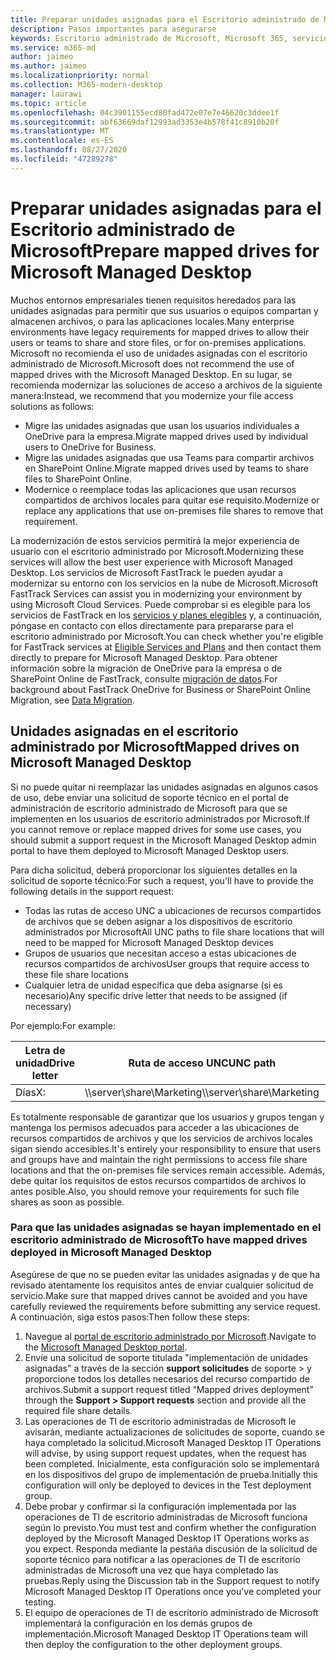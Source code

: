 ```yaml
---
title: Preparar unidades asignadas para el Escritorio administrado de Microsoft
description: Pasos importantes para asegurarse
keywords: Escritorio administrado de Microsoft, Microsoft 365, servicio, documentación
ms.service: m365-md
author: jaimeo
ms.author: jaimeo
ms.localizationpriority: normal
ms.collection: M365-modern-desktop
manager: laurawi
ms.topic: article
ms.openlocfilehash: 04c3901155ecd80fad472e07e7e46620c3ddee1f
ms.sourcegitcommit: abf63669daf12993ad3353e4b578f41c8910b20f
ms.translationtype: MT
ms.contentlocale: es-ES
ms.lasthandoff: 08/27/2020
ms.locfileid: "47289278"
---
```

#  <a name="prepare-mapped-drives-for-microsoft-managed-desktop"></a><span data-ttu-id="f8edd-104">Preparar unidades asignadas para el Escritorio administrado de Microsoft</span><span class="sxs-lookup"><span data-stu-id="f8edd-104">Prepare mapped drives for Microsoft Managed Desktop</span></span>

<span data-ttu-id="f8edd-105">Muchos entornos empresariales tienen requisitos heredados para las unidades asignadas para permitir que sus usuarios o equipos compartan y almacenen archivos, o para las aplicaciones locales.</span><span class="sxs-lookup"><span data-stu-id="f8edd-105">Many enterprise environments have legacy requirements for mapped drives to allow their users or teams to share and store files, or for on-premises applications.</span></span> <span data-ttu-id="f8edd-106">Microsoft no recomienda el uso de unidades asignadas con el escritorio administrado de Microsoft.</span><span class="sxs-lookup"><span data-stu-id="f8edd-106">Microsoft does not recommend the use of mapped drives with the Microsoft Managed Desktop.</span></span> <span data-ttu-id="f8edd-107">En su lugar, se recomienda modernizar las soluciones de acceso a archivos de la siguiente manera:</span><span class="sxs-lookup"><span data-stu-id="f8edd-107">Instead, we recommend that you modernize your file access solutions as follows:</span></span>
  
- <span data-ttu-id="f8edd-108">Migre las unidades asignadas que usan los usuarios individuales a OneDrive para la empresa.</span><span class="sxs-lookup"><span data-stu-id="f8edd-108">Migrate mapped drives used by individual users to OneDrive for Business.</span></span> 
- <span data-ttu-id="f8edd-109">Migre las unidades asignadas que usa Teams para compartir archivos en SharePoint Online.</span><span class="sxs-lookup"><span data-stu-id="f8edd-109">Migrate mapped drives used by teams to share files to SharePoint Online.</span></span> 
- <span data-ttu-id="f8edd-110">Modernice o reemplace todas las aplicaciones que usan recursos compartidos de archivos locales para quitar ese requisito.</span><span class="sxs-lookup"><span data-stu-id="f8edd-110">Modernize or replace any applications that use on-premises file shares to remove that requirement.</span></span>
  
<span data-ttu-id="f8edd-111">La modernización de estos servicios permitirá la mejor experiencia de usuario con el escritorio administrado por Microsoft.</span><span class="sxs-lookup"><span data-stu-id="f8edd-111">Modernizing these services will allow the best user experience with Microsoft Managed Desktop.</span></span> <span data-ttu-id="f8edd-112">Los servicios de Microsoft FastTrack le pueden ayudar a modernizar su entorno con los servicios en la nube de Microsoft.</span><span class="sxs-lookup"><span data-stu-id="f8edd-112">Microsoft FastTrack Services can assist you in modernizing your environment by using Microsoft Cloud Services.</span></span> <span data-ttu-id="f8edd-113">Puede comprobar si es elegible para los servicios de FastTrack en los [servicios y planes elegibles](https://docs.microsoft.com/fasttrack/m365-eligible-services-and-plans) y, a continuación, póngase en contacto con ellos directamente para prepararse para el escritorio administrado por Microsoft.</span><span class="sxs-lookup"><span data-stu-id="f8edd-113">You can check whether you're eligible for FastTrack services at [Eligible Services and Plans](https://docs.microsoft.com/fasttrack/m365-eligible-services-and-plans) and then contact them directly to prepare for Microsoft Managed Desktop.</span></span> <span data-ttu-id="f8edd-114">Para obtener información sobre la migración de OneDrive para la empresa o de SharePoint Online de FastTrack, consulte [migración de datos](https://docs.microsoft.com/fasttrack/o365-data-migration).</span><span class="sxs-lookup"><span data-stu-id="f8edd-114">For background about FastTrack OneDrive for Business or SharePoint Online Migration, see [Data Migration](https://docs.microsoft.com/fasttrack/o365-data-migration).</span></span>

## <a name="mapped-drives-on-microsoft-managed-desktop"></a><span data-ttu-id="f8edd-115">Unidades asignadas en el escritorio administrado por Microsoft</span><span class="sxs-lookup"><span data-stu-id="f8edd-115">Mapped drives on Microsoft Managed Desktop</span></span>
 
<span data-ttu-id="f8edd-116">Si no puede quitar ni reemplazar las unidades asignadas en algunos casos de uso, debe enviar una solicitud de soporte técnico en el portal de administración de escritorio administrado de Microsoft para que se implementen en los usuarios de escritorio administrados por Microsoft.</span><span class="sxs-lookup"><span data-stu-id="f8edd-116">If you cannot remove or replace mapped drives for some use cases, you should submit a support request in the Microsoft Managed Desktop admin portal to have them deployed to Microsoft Managed Desktop users.</span></span>
    
<span data-ttu-id="f8edd-117">Para dicha solicitud, deberá proporcionar los siguientes detalles en la solicitud de soporte técnico:</span><span class="sxs-lookup"><span data-stu-id="f8edd-117">For such a request, you'll have to provide the following details in the support request:</span></span> 

- <span data-ttu-id="f8edd-118">Todas las rutas de acceso UNC a ubicaciones de recursos compartidos de archivos que se deben asignar a los dispositivos de escritorio administrados por Microsoft</span><span class="sxs-lookup"><span data-stu-id="f8edd-118">All UNC paths to file share locations that will need to be mapped for Microsoft Managed Desktop devices</span></span> 
- <span data-ttu-id="f8edd-119">Grupos de usuarios que necesitan acceso a estas ubicaciones de recursos compartidos de archivos</span><span class="sxs-lookup"><span data-stu-id="f8edd-119">User groups that require access to these file share locations</span></span> 
- <span data-ttu-id="f8edd-120">Cualquier letra de unidad específica que deba asignarse (si es necesario)</span><span class="sxs-lookup"><span data-stu-id="f8edd-120">Any specific drive letter that needs to be assigned (if necessary)</span></span>

<span data-ttu-id="f8edd-121">Por ejemplo:</span><span class="sxs-lookup"><span data-stu-id="f8edd-121">For example:</span></span>

| <span data-ttu-id="f8edd-122">Letra de unidad</span><span class="sxs-lookup"><span data-stu-id="f8edd-122">Drive letter</span></span> | <span data-ttu-id="f8edd-123">Ruta de acceso UNC</span><span class="sxs-lookup"><span data-stu-id="f8edd-123">UNC path</span></span> | <span data-ttu-id="f8edd-124">Grupo de usuarios</span><span class="sxs-lookup"><span data-stu-id="f8edd-124">User group</span></span> |
|--------------|----------|------------|
| <span data-ttu-id="f8edd-125">Días</span><span class="sxs-lookup"><span data-stu-id="f8edd-125">X:</span></span>  | <span data-ttu-id="f8edd-126">\\\server\share\Marketing</span><span class="sxs-lookup"><span data-stu-id="f8edd-126">\\\server\share\Marketing</span></span> | <span data-ttu-id="f8edd-127">ContosoMarketing</span><span class="sxs-lookup"><span data-stu-id="f8edd-127">ContosoMarketing</span></span> |

<span data-ttu-id="f8edd-128">Es totalmente responsable de garantizar que los usuarios y grupos tengan y mantenga los permisos adecuados para acceder a las ubicaciones de recursos compartidos de archivos y que los servicios de archivos locales sigan siendo accesibles.</span><span class="sxs-lookup"><span data-stu-id="f8edd-128">It's entirely your responsibility to ensure that users and groups have and maintain the right permissions to access file share locations and that the on-premises file services remain accessible.</span></span> <span data-ttu-id="f8edd-129">Además, debe quitar los requisitos de estos recursos compartidos de archivos lo antes posible.</span><span class="sxs-lookup"><span data-stu-id="f8edd-129">Also, you should remove your requirements for such file shares as soon as possible.</span></span>

### <a name="to-have-mapped-drives-deployed-in-microsoft-managed-desktop"></a><span data-ttu-id="f8edd-130">Para que las unidades asignadas se hayan implementado en el escritorio administrado de Microsoft</span><span class="sxs-lookup"><span data-stu-id="f8edd-130">To have mapped drives deployed in Microsoft Managed Desktop</span></span>
 
<span data-ttu-id="f8edd-131">Asegúrese de que no se pueden evitar las unidades asignadas y de que ha revisado atentamente los requisitos antes de enviar cualquier solicitud de servicio.</span><span class="sxs-lookup"><span data-stu-id="f8edd-131">Make sure that mapped drives cannot be avoided and you have carefully reviewed the requirements before submitting any service request.</span></span> <span data-ttu-id="f8edd-132">A continuación, siga estos pasos:</span><span class="sxs-lookup"><span data-stu-id="f8edd-132">Then follow these steps:</span></span>

1. <span data-ttu-id="f8edd-133">Navegue al [portal de escritorio administrado por Microsoft](https://aka.ms/mmdportal).</span><span class="sxs-lookup"><span data-stu-id="f8edd-133">Navigate to the [Microsoft Managed Desktop portal](https://aka.ms/mmdportal).</span></span>  
2. <span data-ttu-id="f8edd-134">Envíe una solicitud de soporte titulada "implementación de unidades asignadas" a través de la sección **support solicitudes** de soporte > y proporcione todos los detalles necesarios del recurso compartido de archivos.</span><span class="sxs-lookup"><span data-stu-id="f8edd-134">Submit a support request titled “Mapped drives deployment” through the **Support > Support requests** section and provide all the required file share details.</span></span>  
3. <span data-ttu-id="f8edd-135">Las operaciones de TI de escritorio administradas de Microsoft le avisarán, mediante actualizaciones de solicitudes de soporte, cuando se haya completado la solicitud.</span><span class="sxs-lookup"><span data-stu-id="f8edd-135">Microsoft Managed Desktop IT Operations will advise, by using support request updates, when the request has been completed.</span></span> <span data-ttu-id="f8edd-136">Inicialmente, esta configuración solo se implementará en los dispositivos del grupo de implementación de prueba.</span><span class="sxs-lookup"><span data-stu-id="f8edd-136">Initially this configuration will only be deployed to devices in the Test deployment group.</span></span>  
4. <span data-ttu-id="f8edd-137">Debe probar y confirmar si la configuración implementada por las operaciones de TI de escritorio administradas de Microsoft funciona según lo previsto.</span><span class="sxs-lookup"><span data-stu-id="f8edd-137">You must test and confirm whether the configuration deployed by the Microsoft Managed Desktop IT Operations works as you expect.</span></span> <span data-ttu-id="f8edd-138">Responda mediante la pestaña discusión de la solicitud de soporte técnico para notificar a las operaciones de TI de escritorio administradas de Microsoft una vez que haya completado las pruebas.</span><span class="sxs-lookup"><span data-stu-id="f8edd-138">Reply using the Discussion tab in the Support request to notify Microsoft Managed Desktop IT Operations once you've completed your testing.</span></span>  
5. <span data-ttu-id="f8edd-139">El equipo de operaciones de TI de escritorio administrado de Microsoft implementará la configuración en los demás grupos de implementación.</span><span class="sxs-lookup"><span data-stu-id="f8edd-139">Microsoft Managed Desktop IT Operations team will then deploy the configuration to the other deployment groups.</span></span> 
